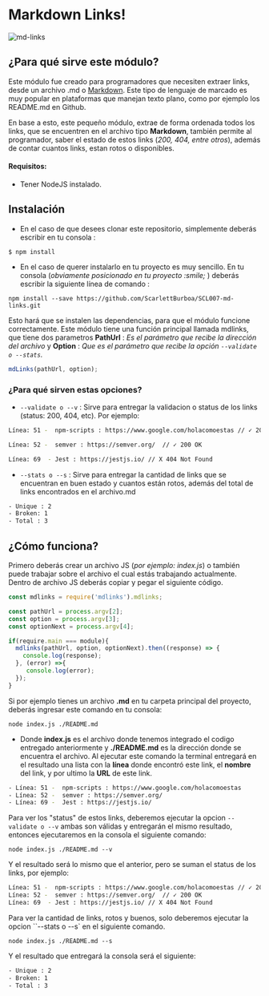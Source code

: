 # Markdown Links!

![md-links](img/mdlinks.gif?raw=true "mdLinks")

## ¿Para qué sirve este módulo?

Este módulo fue creado para programadores que necesiten extraer links, desde un archivo .md o [Markdown](https://es.wikipedia.org/wiki/Markdown). Este tipo de lenguaje de marcado es muy popular en plataformas que manejan texto plano, como por ejemplo los README.md en Github. 

En base a esto, este pequeño módulo, extrae de forma ordenada todos los links, que se encuentren en el archivo tipo **Markdown**, también permite al programador, saber el estado de estos links (_200, 404, entre otros_), además de contar cuantos links, estan rotos o disponibles.

#### Requisitos:

- Tener NodeJS instalado. 

## Instalación 

- En el caso de que desees clonar este repositorio, simplemente deberás escribir en tu consola :

`$ npm install`

- En el caso de querer instalarlo en tu proyecto es muy sencillo. En tu consola (_obviamente posicionado en tu proyecto :smile;_ ) deberás escribir la siguiente línea de comando : 

`npm install --save https://github.com/ScarlettBurboa/SCL007-md-links.git`

Esto hará que se instalen las dependencias, para que el módulo funcione correctamente. Este módulo tiene una función principal llamada mdlinks, que tiene dos parametros **PathUrl** : _Es el parámetro que recibe la dirección del archivo_  y **Option** : _Que es el parámetro que recibe la opción `--validate o --stats`._

```js
mdLinks(pathUrl, option);
```

### ¿Para qué sirven estas opciones? 

- `--validate o --v` : Sirve para entregar la validacion o status de los links (status: 200, 404, etc). Por ejemplo: 

```sh
Línea: 51 -  npm-scripts : https://www.google.com/holacomoestas // ✓ 200 OK

Línea: 52 -  semver : https://semver.org/  // ✓ 200 OK

Línea: 69  - Jest : https://jestjs.io/ // X 404 Not Found 
```

- `--stats o --s` : Sirve para entregar la cantidad de links que se encuentran en buen estado y cuantos están rotos, además del total de links encontrados en el archivo.md 

```sh
- Unique : 2
- Broken: 1
- Total : 3
```
## ¿Cómo funciona? 

Primero deberás crear un archivo JS (_por ejemplo: index.js_) o también puede trabajar sobre el archivo el cual estás trabajando actualmente. Dentro de archivo JS deberás copiar y pegar el siguiente código. 

```js
const mdlinks = require('mdlinks').mdlinks;

const pathUrl = process.argv[2];
const option = process.argv[3];
const optionNext = process.argv[4];

if(require.main === module){
  mdlinks(pathUrl, option, optionNext).then((response) => {
    console.log(response); 
  }, (error) =>{
     console.log(error);
  });
}
```

Si por ejemplo tienes un archivo **.md** en tu carpeta principal del proyecto, deberás ingresar este comando en tu consola:

`node index.js ./README.md`

- Donde **index.js** es el archivo donde tenemos integrado el codigo entregado anteriormente y **./README.md** es la dirección donde se encuentra el archivo. Al ejecutar este comando la terminal entregará en el resultado una lista con la **línea** donde encontró este link, el **nombre** del link, y por ultimo la **URL** de este link. 

```sh
- Línea: 51 -  npm-scripts : https://www.google.com/holacomoestas
- Línea: 52 -  semver : https://semver.org/
- Línea: 69 -  Jest : https://jestjs.io/ 
```

Para ver los "status" de estos links, deberemos ejecutar la opcion `--validate o --v` ambas son válidas y entregarán el mismo resultado, entonces ejecutaremos en la consola el siguiente comando:  

`node index.js ./README.md --v`

Y el resultado será lo mismo que el anterior, pero se suman el status de los links, por ejemplo: 

```sh
Línea: 51 -  npm-scripts : https://www.google.com/holacomoestas // ✓ 200 OK
Línea: 52 -  semver : https://semver.org/  // ✓ 200 OK
Línea: 69  - Jest : https://jestjs.io/ // X 404 Not Found 
```

Para ver la cantidad de links, rotos y buenos, solo deberemos ejecutar la opcion ``--stats o --s` en el siguiente comando. 

`node index.js ./README.md --s`

Y el resultado que entregará la consola será el siguiente: 

```sh
- Unique : 2
- Broken: 1
- Total : 3
```

